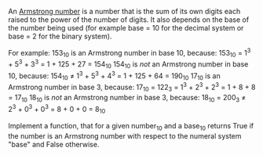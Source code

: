 An [Armstrong number](https://en.wikipedia.org/wiki/Narcissistic_number) is a number that is the sum of its own digits each raised to the power of the number of digits.
It also depends on the base of the number being used (for example base = 10 for the decimal system or base = 2 for the binary system).

For example:
153<sub>10</sub> is an Armstrong number in base 10, because: 153<sub>10</sub> = 1<sup>3</sup> + 5<sup>3</sup> + 3<sup>3</sup> = 1 + 125 + 27 = 154<sub>10</sub>
154<sub>10</sub> is *not* an Armstrong number in base 10, because: 154<sub>10</sub> &ne; 1<sup>3</sup> + 5<sup>3</sup> + 4<sup>3</sup> = 1 + 125 + 64 = 190<sub>10</sub>
17<sub>10</sub> is an Armstrong number in base 3, because: 17<sub>10</sub> = 122<sub>3</sub> = 1<sup>3</sup> + 2<sup>3</sup> + 2<sup>3</sup> = 1 + 8 + 8 = 17<sub>10</sub>
18<sub>10</sub> is *not* an Armstrong number in base 3, because: 18<sub>10</sub> = 200<sub>3</sub> &ne; 2<sup>3</sup> + 0<sup>3</sup> + 0<sup>3</sup> = 8 + 0 + 0 = 8<sub>10</sub>

Implement a function, that for a given number<sub>10</sub> and a base<sub>10</sub> returns True if the number is an Armstrong number with respect to the numeral system "base" and False otherwise.
